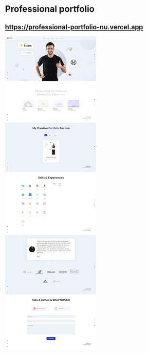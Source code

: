 # Professional portfolio

## https://professional-portfolio-nu.vercel.app

![Alt text](./screencapture.png)